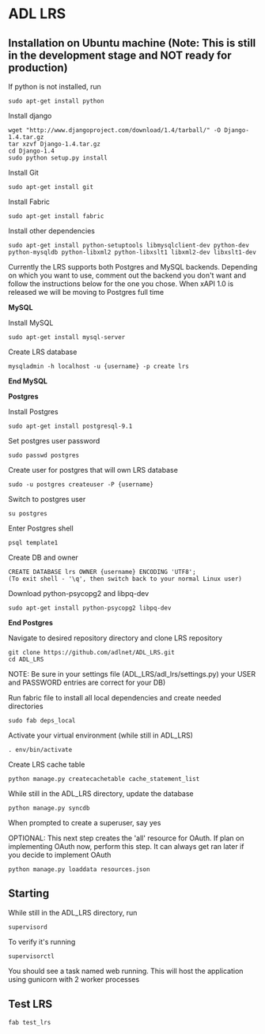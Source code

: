 # ADL LRS 

## Installation on Ubuntu machine (Note: This is still in the development stage and NOT ready for production)

If python is not installed, run

    sudo apt-get install python

Install django

    wget "http://www.djangoproject.com/download/1.4/tarball/" -O Django-1.4.tar.gz
    tar xzvf Django-1.4.tar.gz
    cd Django-1.4
    sudo python setup.py install

Install Git
    
    sudo apt-get install git

Install Fabric

    sudo apt-get install fabric

Install other dependencies

    sudo apt-get install python-setuptools libmysqlclient-dev python-dev python-mysqldb python-libxml2 python-libxslt1 libxml2-dev libxslt1-dev

Currently the LRS supports both Postgres and MySQL backends. Depending on which you want to use, comment out the backend you don't want and follow the instructions below for the one you chose. When xAPI 1.0 is released we will be moving to Postgres full time

**MySQL**

Install MySQL

    sudo apt-get install mysql-server

Create LRS database

    mysqladmin -h localhost -u {username} -p create lrs

**End MySQL**

**Postgres**

Install Postgres

    sudo apt-get install postgresql-9.1

Set postgres user password

    sudo passwd postgres

Create user for postgres that will own LRS database
    
    sudo -u postgres createuser -P {username}

Switch to postgres user

    su postgres

Enter Postgres shell

    psql template1

Create DB and owner

    CREATE DATABASE lrs OWNER {username} ENCODING 'UTF8';
    (To exit shell - '\q', then switch back to your normal Linux user)

Download python-psycopg2 and libpq-dev

    sudo apt-get install python-psycopg2 libpq-dev

**End Postgres**

Navigate to desired repository directory and clone LRS repository

    git clone https://github.com/adlnet/ADL_LRS.git
    cd ADL_LRS
    
NOTE: Be sure in your settings file (ADL_LRS/adl_lrs/settings.py) your USER and PASSWORD entries are correct for your DB)

Run fabric file to install all local dependencies and create needed directories    

    sudo fab deps_local

Activate your virtual environment (while still in ADL_LRS)

    . env/bin/activate

Create LRS cache table

    python manage.py createcachetable cache_statement_list

While still in the ADL_LRS directory, update the database
    
    python manage.py syncdb

When prompted to create a superuser, say yes

OPTIONAL: This next step creates the 'all' resource for OAuth. If plan on implementing OAuth now, perform this step. It can always get ran later if you decide to implement OAuth

    python manage.py loaddata resources.json

## Starting
While still in the ADL_LRS directory, run

    supervisord

To verify it's running

    supervisorctl

You should see a task named web running. This will host the application using gunicorn with 2 worker processes

## Test LRS
    
    fab test_lrs